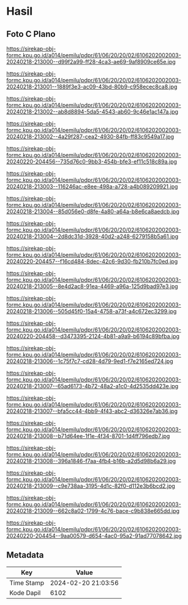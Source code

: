 # Hasil

## Foto C Plano

https://sirekap-obj-formc.kpu.go.id/a014/pemilu/pdpr/61/06/20/20/02/6106202002003-20240218-213000--d99f2a99-ff28-4ca3-ae69-9af8909ce65e.jpg

https://sirekap-obj-formc.kpu.go.id/a014/pemilu/pdpr/61/06/20/20/02/6106202002003-20240218-213001--1889f3e3-ac09-43bd-80b9-c958ecec8ca8.jpg

https://sirekap-obj-formc.kpu.go.id/a014/pemilu/pdpr/61/06/20/20/02/6106202002003-20240218-213002--ab8d8894-5da5-4543-ab60-9c46e1ac147a.jpg

https://sirekap-obj-formc.kpu.go.id/a014/pemilu/pdpr/61/06/20/20/02/6106202002003-20240218-213002--4a29f287-cea2-4930-84fb-ff83c9549a17.jpg

https://sirekap-obj-formc.kpu.go.id/a014/pemilu/pdpr/61/06/20/20/02/6106202002003-20240220-204456--735d76c0-9bb3-454b-bfe3-ef11c518c89a.jpg

https://sirekap-obj-formc.kpu.go.id/a014/pemilu/pdpr/61/06/20/20/02/6106202002003-20240218-213003--116246ac-e8ee-498a-a728-a4b089209921.jpg

https://sirekap-obj-formc.kpu.go.id/a014/pemilu/pdpr/61/06/20/20/02/6106202002003-20240218-213004--85d056e0-d8fe-4a80-a64a-b8e6ca8aedcb.jpg

https://sirekap-obj-formc.kpu.go.id/a014/pemilu/pdpr/61/06/20/20/02/6106202002003-20240218-213004--2d8dc31d-3928-40d2-a248-6279158b5a61.jpg

https://sirekap-obj-formc.kpu.go.id/a014/pemilu/pdpr/61/06/20/20/02/6106202002003-20240220-204457--f16cd484-8dec-42c6-9d30-fb210b7fc0ed.jpg

https://sirekap-obj-formc.kpu.go.id/a014/pemilu/pdpr/61/06/20/20/02/6106202002003-20240218-213005--8e4d2ac8-91ea-4469-a96a-125d9bad97e3.jpg

https://sirekap-obj-formc.kpu.go.id/a014/pemilu/pdpr/61/06/20/20/02/6106202002003-20240218-213006--505d45f0-15a4-4758-a73f-a4c672ec3299.jpg

https://sirekap-obj-formc.kpu.go.id/a014/pemilu/pdpr/61/06/20/20/02/6106202002003-20240220-204458--d3473395-2124-4b81-a9a9-b6194c89bfba.jpg

https://sirekap-obj-formc.kpu.go.id/a014/pemilu/pdpr/61/06/20/20/02/6106202002003-20240218-213006--1c75f7c7-cd28-4d79-9ed1-f7e2165ed724.jpg

https://sirekap-obj-formc.kpu.go.id/a014/pemilu/pdpr/61/06/20/20/02/6106202002003-20240218-213007--65ad6173-4b72-48a2-a1c0-4d2535dd423e.jpg

https://sirekap-obj-formc.kpu.go.id/a014/pemilu/pdpr/61/06/20/20/02/6106202002003-20240218-213007--bfa5cc44-4bb9-4f43-abc2-d36326e7ab36.jpg

https://sirekap-obj-formc.kpu.go.id/a014/pemilu/pdpr/61/06/20/20/02/6106202002003-20240218-213008--b71d64ee-1f1e-4f34-8701-1d4ff796edb7.jpg

https://sirekap-obj-formc.kpu.go.id/a014/pemilu/pdpr/61/06/20/20/02/6106202002003-20240218-213008--396a1846-f7aa-4fb4-b16b-a2d5d98b6a29.jpg

https://sirekap-obj-formc.kpu.go.id/a014/pemilu/pdpr/61/06/20/20/02/6106202002003-20240218-213009--c9e738aa-3195-4d1c-82f0-d112e3b6bcd2.jpg

https://sirekap-obj-formc.kpu.go.id/a014/pemilu/pdpr/61/06/20/20/02/6106202002003-20240218-213009--662c8a02-1799-4c76-bace-c9b838e665dd.jpg

https://sirekap-obj-formc.kpu.go.id/a014/pemilu/pdpr/61/06/20/20/02/6106202002003-20240220-204454--9aa00579-d654-4ac0-95a2-91ad77078642.jpg


## Metadata

| Key        | Value               |
| ---------- | ------------------- |
| Time Stamp | 2024-02-20 21:03:56 |
| Kode Dapil | 6102                |



